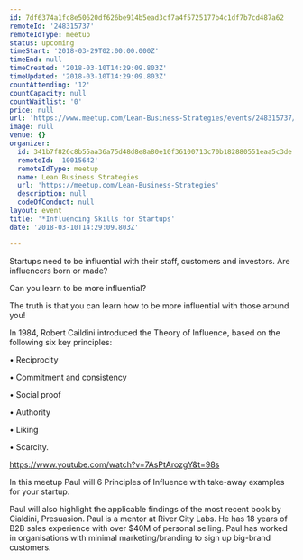 ```yaml
---
id: 7df6374a1fc8e50620df626be914b5ead3cf7a4f5725177b4c1df7b7cd487a62
remoteId: '248315737'
remoteIdType: meetup
status: upcoming
timeStart: '2018-03-29T02:00:00.000Z'
timeEnd: null
timeCreated: '2018-03-10T14:29:09.803Z'
timeUpdated: '2018-03-10T14:29:09.803Z'
countAttending: '12'
countCapacity: null
countWaitlist: '0'
price: null
url: 'https://www.meetup.com/Lean-Business-Strategies/events/248315737/'
image: null
venue: {}
organizer:
  id: 341b7f826c8b55aa36a75d48d8e8a80e10f36100713c70b182880551eaa5c3de
  remoteId: '10015642'
  remoteIdType: meetup
  name: Lean Business Strategies
  url: 'https://meetup.com/Lean-Business-Strategies'
  description: null
  codeOfConduct: null
layout: event
title: '*Influencing Skills for Startups'
date: '2018-03-10T14:29:09.803Z'

---
```

<p>Startups need to be influential with their staff, customers and investors. Are influencers born or made?</p> <p>Can you learn to be more influential?</p> <p>The truth is that you can learn how to be more influential with those around you!</p> <p>In 1984, Robert Caildini introduced the Theory of Influence, based on the following six key principles:</p> <p>• Reciprocity</p> <p>• Commitment and consistency</p> <p>• Social proof</p> <p>• Authority</p> <p>• Liking</p> <p>• Scarcity.</p> <p><a href="https://www.youtube.com/watch?v=7AsPtArozgY&amp;t=98s" class="embedded">https://www.youtube.com/watch?v=7AsPtArozgY&amp;t=98s</a></p> <p>In this meetup Paul will 6 Principles of Influence with take-away examples for your startup.</p> <p>Paul will also highlight the applicable findings of the most recent book by Cialdini, Presuasion. Paul is a mentor at River City Labs. He has 18 years of B2B sales experience with over $40M of personal selling. Paul has worked in organisations with minimal marketing/branding to sign up big-brand customers.</p>
